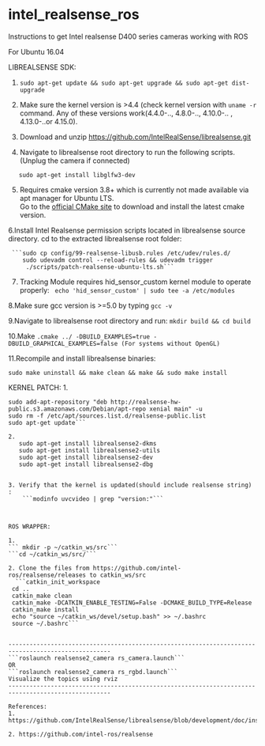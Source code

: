 # intel_realsense_ros
Instructions to get Intel realsense D400 series cameras working with ROS


For Ubuntu 16.04

LIBREALSENSE SDK:

1. ```sudo apt-get update && sudo apt-get upgrade && sudo apt-get dist-upgrade```

2. Make sure the kernel version is >4.4 (check kernel version with ```uname -r``` command.
Any of these versions work(4.4.0-.., 4.8.0-.., 4.10.0-.. , 4.13.0-..or 4.15.0).

3. Download and unzip https://github.com/IntelRealSense/librealsense.git

4. Navigate to librealsense root directory to run the following scripts.
   (Unplug the camera if connected)
 ```sudo apt-get install git libssl-dev libusb-1.0-0-dev pkg-config libgtk-3-dev
    sudo apt-get install libglfw3-dev
 ```
 
5. Requires cmake version 3.8+ which is currently not made available via apt manager for Ubuntu LTS.   
Go to the [official CMake site](https://cmake.org/download/) to download and install the latest cmake version.

6.Install Intel Realsense permission scripts located in librealsense source directory.
cd to the extracted librealsense root folder:

     ```sudo cp config/99-realsense-libusb.rules /etc/udev/rules.d/
        sudo udevadm control --reload-rules && udevadm trigger
         ./scripts/patch-realsense-ubuntu-lts.sh```

7. Tracking Module requires hid_sensor_custom kernel module to operate properly:
    ``` echo 'hid_sensor_custom' | sudo tee -a /etc/modules```
    
8.Make sure gcc version is >=5.0 by typing ```gcc -v```

9.Navigate to librealsense root directory and run:
     ```mkdir build && cd build```
     
10.Make
```.cmake ../ -DBUILD_EXAMPLES=true -DBUILD_GRAPHICAL_EXAMPLES=false (For systems without OpenGL)```

11.Recompile and install librealsense binaries:

	sudo make uninstall && make clean && make && sudo make install

KERNEL PATCH:
1. 
   ```sudo apt-key adv --keyserver hkp://keys.gnupg.net:80 --recv-key C8B3A55A6F3EFCDE
   sudo add-apt-repository "deb http://realsense-hw-public.s3.amazonaws.com/Debian/apt-repo xenial main" -u
   sudo rm -f /etc/apt/sources.list.d/realsense-public.list
   sudo apt-get update```
   
2.
      sudo apt-get install librealsense2-dkms
      sudo apt-get install librealsense2-utils
      sudo apt-get install librealsense2-dev
      sudo apt-get install librealsense2-dbg


3. Verify that the kernel is updated(should include realsense string) :
       ```modinfo uvcvideo | grep "version:"```



ROS WRAPPER:

1.
``` mkdir -p ~/catkin_ws/src```
```cd ~/catkin_ws/src/```

2. Clone the files from https://github.com/intel-ros/realsense/releases to catkin_ws/src
     ```catkin_init_workspace 
	cd ..
	catkin_make clean
	catkin_make -DCATKIN_ENABLE_TESTING=False -DCMAKE_BUILD_TYPE=Release
	catkin_make install
	echo "source ~/catkin_ws/devel/setup.bash" >> ~/.bashrc
	source ~/.bashrc```


---------------------------------------------------------------------------------------------------
```roslaunch realsense2_camera rs_camera.launch```
OR
```roslaunch realsense2_camera rs_rgbd.launch```
Visualize the topics using rviz
---------------------------------------------------------------------------------------------------

References:
1. https://github.com/IntelRealSense/librealsense/blob/development/doc/installation.md

2. https://github.com/intel-ros/realsense
